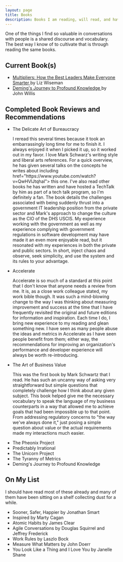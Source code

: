 ```yaml
---
layout: page
title: Books
description: Books I am reading, will read, and have reviewed
---
```

<html>
<head>
<style>
body {margin: 25px 250px 75px 250px;
}
</style>
</head>
<p>One of the things I find so valuable in conversations with people is a shared discourse and vocabulary. The best way I know of to cultivate that is through reading the same books.</p>
<body>
<h2> Current Book(s)</h2>
<ul>
  <li><a href="https://a.co/d/3uYyw6b"> Multipliers: How the Best Leaders Make Everyone Smarter </a> by Liz Wiseman</li>
  <li><a href="https://a.co/d/5iNUtQ5"> Deming's Journey to Profound Knowledge <a/> by John Willis</li>
</ul>


<h2> Completed Book Reviews and Recommendations</h2>
<ul>
  <li> The Delicate Art of Bureaucracy</li>
  <p> I reread this several times because it took an embarrassingly long time for me to finish it. I always enjoyed it when I picked it up, so it worked out in my favor. I love Mark Schwarz's writing style and liberal arts references. For a quick overview, he has given several talks on the concepts he writes about including <a> href="https://www.youtube.com/watch?v=QwHVlJtqhaI"> this one</a>. I've also read other books he has written and have hosted a TechTalk by him as part of a tech talk program, so I'm definitely a fan. The book details the challenges associated with being suddenly thrust into a government IT leadership position from the private sector and Mark's approach to change the culture as the CIO of the DHS USCIS. My experience working with the government as well as my experience complying with government regulations in software development may have made it an even more enjoyable read, but it resonated with my experiences in both the private and public sectors. In short, inject chaos and observe, seek simplicity, and use the system and its rules to your advantage.</p>
  <li> Accelerate</li>
  <p> Accelerate is so much of a standard at this point that I don't know that anyone needs a review from me. It is, as a close work colleague stated, my work bible though. It was such a mind-blowing change to the way I was thinking about measuring improvement and success at the time that I have frequently revisited the original and future editions for information and inspiration. Each time I do, I bring new experience to my reading and glean something new. I have seen as many people abuse the ideas and metrics in Accelerate as I have seen people benefit from them; either way, the recommendations for improving an organization's performance and developer experience will always be worth re-introducing. </p>
  <li> The Art of Business Value</li>
  <p> This was the first book by Mark Schwartz that I read. He has such an uncanny way of asking very straightforward but simple questions that completely challenge how I think about any given subject. This book helped give me the necessary vocabulary to speak the language of my business counterparts in a way that allowed me to achieve goals that had been impossible up to that point. From addressing regulatory concerns to "the way we've always done it," just posing a simple question about value or the actual requirements made my interactions much easier.</p>
  <li> The Pheonix Project</li>
  <li> Predictably Irrational</li>
  <li> The Unicorn Project</li>
  <li> The Tyranny of Metrics</li>
  <li> Deming's Journey to Profound Knowledge</li>
</ul>

<h2> On My List</h2>
<p> I should have read most of these already and many of them have been sitting on a shelf collecting dust for a while.</p>
<ul>
  <li> Sooner, Safer, Happier by Jonathan Smart</li>
  <li> Inspired by Marty Cagan</li>
  <li> Atomic Habits by James Clear</li>
  <li> Agile Conversations by Douglas Squirrel and Jeffrey Frederick</li>
  <li> Work Rules by Laszlo Bock</li>
  <li> Measure What Matters by John Doerr</li>
  <li> You Look Like a Thing and I Love You by Janelle Shane</li>
  
</ul>
</body>
</html>
